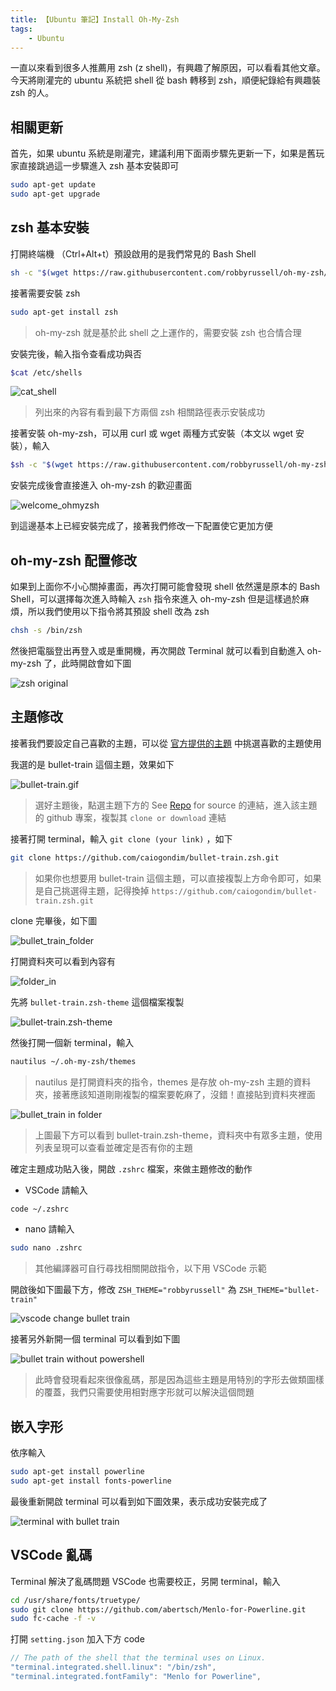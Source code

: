 ```yaml
---
title: 【Ubuntu 筆記】Install Oh-My-Zsh
tags:
    - Ubuntu
---
```

一直以來看到很多人推薦用 zsh (z shell)，有興趣了解原因，可以看看其他文章。今天將剛灌完的 ubuntu 系統把 shell 從 bash 轉移到 zsh，順便紀錄給有興趣裝 zsh 的人。

## 相關更新

首先，如果 ubuntu 系統是剛灌完，建議利用下面兩步驟先更新一下，如果是舊玩家直接跳過這一步驟進入 zsh 基本安裝即可

``` bash
sudo apt-get update
sudo apt-get upgrade
```

## zsh 基本安裝

打開終端機 （Ctrl+Alt+t）預設啟用的是我們常見的 Bash Shell

``` bash
sh -c "$(wget https://raw.githubusercontent.com/robbyrussell/oh-my-zsh/master/tools/install.sh -O -)"
```

接著需要安裝 zsh

``` bash
sudo apt-get install zsh
```

> oh-my-zsh 就是基於此 shell 之上運作的，需要安裝 zsh 也合情合理

安裝完後，輸入指令查看成功與否

``` bash
$cat /etc/shells
```

![cat_shell](https://i.imgur.com/3p8xsuS.png)

> 列出來的內容有看到最下方兩個 zsh 相關路徑表示安裝成功

接著安裝 oh-my-zsh，可以用 curl 或 wget 兩種方式安裝（本文以 wget 安裝），輸入

``` bash
$sh -c "$(wget https://raw.githubusercontent.com/robbyrussell/oh-my-zsh/master/tools/install.sh -O -)"
```

安裝完成後會直接進入 oh-my-zsh 的歡迎畫面

![welcome_ohmyzsh](https://i.imgur.com/8Om3CM3.jpg)

到這邊基本上已經安裝完成了，接著我們修改一下配置使它更加方便

## oh-my-zsh 配置修改

如果到上面你不小心關掉畫面，再次打開可能會發現 shell 依然還是原本的 Bash Shell，可以選擇每次進入時輸入 `zsh` 指令來進入 oh-my-zsh 但是這樣過於麻煩，所以我們使用以下指令將其預設 shell 改為 zsh

``` bash
chsh -s /bin/zsh
```

然後把電腦登出再登入或是重開機，再次開啟 Terminal 就可以看到自動進入 oh-my-zsh 了，此時開啟會如下圖

![zsh original](https://i.imgur.com/bOvJfdz.png)

## 主題修改

接著我們要設定自己喜歡的主題，可以從 [官方提供的主題](https://github.com/ohmyzsh/ohmyzsh/wiki/External-themes) 中挑選喜歡的主題使用

我選的是 bullet-train 這個主題，效果如下

![bullet-train.gif](https://i.imgur.com/AIu2gWu.gif)

> 選好主題後，點選主題下方的 See [Repo](https://github.com/caiogondim/bullet-train.zsh) for source 的連結，進入該主題的 github 專案，複製其 `clone or download` 連結

接著打開 terminal，輸入 `git clone (your link)` ，如下

``` bash
git clone https://github.com/caiogondim/bullet-train.zsh.git
```

> 如果你也想要用 bullet-train 這個主題，可以直接複製上方命令即可，如果是自己挑選得主題，記得換掉 `https://github.com/caiogondim/bullet-train.zsh.git`

clone 完畢後，如下圖

![bullet_train_folder](https://i.imgur.com/0iS9eP2.png)

打開資料夾可以看到內容有

![folder_in](https://i.imgur.com/dPL4XLX.png)

先將 `bullet-train.zsh-theme` 這個檔案複製

![bullet-train.zsh-theme](https://i.imgur.com/162PxEY.png)

然後打開一個新 terminal，輸入

``` bash
nautilus ~/.oh-my-zsh/themes
```

> nautilus 是打開資料夾的指令，themes 是存放 oh-my-zsh 主題的資料夾，接著應該知道剛剛複製的檔案要乾麻了，沒錯！直接貼到資料夾裡面

![bullet_train in folder](https://i.imgur.com/Kq9nGoe.png)

> 上圖最下方可以看到 bullet-train.zsh-theme，資料夾中有眾多主題，使用列表呈現可以查看並確定是否有你的主題

確定主題成功貼入後，開啟 `.zshrc` 檔案，來做主題修改的動作

* VSCode 請輸入

``` bash
code ~/.zshrc
```

* nano 請輸入

``` bash
sudo nano .zshrc
```

> 其他編譯器可自行尋找相關開啟指令，以下用 VSCode 示範

開啟後如下圖最下方，修改 `ZSH_THEME="robbyrussell"` 為 `ZSH_THEME="bullet-train"`

![vscode change bullet train](https://i.imgur.com/elbR28Z.png)

接著另外新開一個 terminal 可以看到如下圖

![bullet train without powershell](https://i.imgur.com/1C1XlJf.png)

> 此時會發現看起來很像亂碼，那是因為這些主題是用特別的字形去做類圖樣的覆蓋，我們只需要使用相對應字形就可以解決這個問題

## 嵌入字形

依序輸入

``` bash
sudo apt-get install powerline
sudo apt-get install fonts-powerline
```

最後重新開啟 terminal 可以看到如下圖效果，表示成功安裝完成了

![terminal with bullet train](https://i.imgur.com/Sl2jnhc.png)

## VSCode 亂碼

Terminal 解決了亂碼問題 VSCode 也需要校正，另開 terminal，輸入

``` BASH
cd /usr/share/fonts/truetype/
sudo git clone https://github.com/abertsch/Menlo-for-Powerline.git
sudo fc-cache -f -v
```

打開 `setting.json` 加入下方 code

``` js
// The path of the shell that the terminal uses on Linux.
"terminal.integrated.shell.linux": "/bin/zsh",
"terminal.integrated.fontFamily": "Menlo for Powerline",
```
